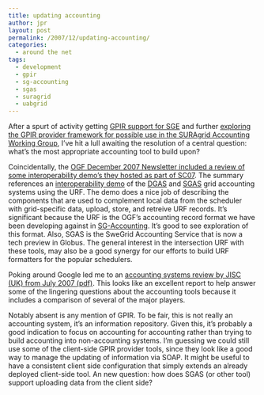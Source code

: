 ```yaml
---
title: updating accounting
author: jpr
layout: post
permalink: /2007/12/updating-accounting/
categories:
  - around the net
tags:
  - development
  - gpir
  - sg-accounting
  - sgas
  - suragrid
  - uabgrid
---
```

After a spurt of activity getting [GPIR support for SGE][1] and further [exploring the GPIR provider framework for possible use in the SURAgrid Accounting Working Group][2], I&#8217;ve hit a lull awaiting the resolution of a central question: what&#8217;s the most appropriate accounting tool to build upon?

Coincidentally, the [OGF December 2007 Newsletter included a review of some interoperability demo&#8217;s they hosted as part of SC07][3]. The summary references an [interoperability demo][4] of the [DGAS][5] and [SGAS][6] grid accounting systems using the URF. The demo does a nice job of describing the components that are used to complement local data from the scheduler with grid-specific data, upload, store, and retreive URF records. It&#8217;s significant because the URF is the OGF&#8217;s accounting record format we have been developing against in [SG-Accounting][7]. It&#8217;s good to see exploration of this format. Also, SGAS is the SweGrid Accounting Service that is now a tech preview in Globus. The general interest in the intersection URF with these tools, may also be a good synergy for our efforts to build URF formatters for the popular schedulers.

Poking around Google led me to an [accounting systems review by JISC (UK) from July 2007 (pdf)][8]. This looks like an excellent report to help answer some of the lingering questions about the accounting tools because it includes a comparison of several of the major players. 

Notably absent is any mention of GPIR. To be fair, this is not really an accounting system, it&#8217;s an information repository. Given this, it&#8217;s probably a good indication to focus on accounting for accounting rather than trying to build accounting into non-accounting systems. I&#8217;m guessing we could still use some of the client-side GPIR provider tools, since they look like a good way to manage the updating of information via SOAP. It might be useful to have a consistent client side configuration that simply extends an already deployed client-side tool. An new question: how does SGAS (or other tool) support uploading data from the client side?

 [1]: http://projects.uabgrid.uab.edu/gpir-sge
 [2]: http://projects.uabgrid.uab.edu/gpir-sge/wiki/SuragridAccounting
 [3]: http://www.ogf.org/News/newscal_enews.php?dec07
 [4]: http://www.omii-europe.org/wiki/Wiki.jsp?page=DGASSGASInteropDemo
 [5]: http://www.to.infn.it/grid/accounting/main.html
 [6]: http://www.sgas.se/
 [7]: http://projects.uabgrid.uab.edu/sg-accounting/wiki/SURAgridAccounting
 [8]: http://www.jisc.ac.uk/media/documents/programmes/einfrastructure/jisc_aum_final_report_wth.pdf